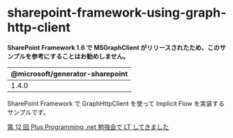 # sharepoint-framework-using-graph-http-client

**SharePoint Framework 1.6 で MSGraphClient がリリースされたため、このサンプルを参考にすることはお勧めしません。**

| @microsoft/generator-sharepoint |
|---------------------------------|
| 1.4.0                           |

SharePoint Framework で GraphHttpClient を使って Implicit Flow を実装するサンプルです。

[第 12 回 Plus Programming .net 勉強会で LT してきました](https://blog.karamem0.dev/entry/2018/01/27/220000)
